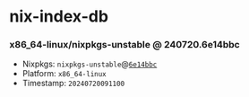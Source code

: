 # nix-index-db
### x86_64-linux/nixpkgs-unstable @ 240720.6e14bbc
- Nixpkgs: `nixpkgs-unstable`@[`6e14bbc`](https://github.com/NixOS/nixpkgs/commit/6e14bbce7bea6c4efd7adfa88a40dac750d80100)
- Platform: `x86_64-linux`
- Timestamp: `20240720091100`
